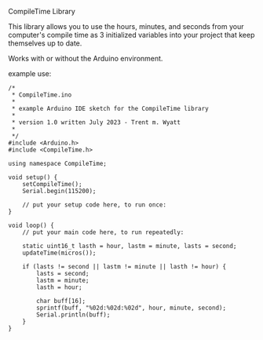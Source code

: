 CompileTime Library

This library allows you to use the hours, minutes, and seconds
from your computer's compile time as 3 initialized variables
into your project that keep themselves up to date.

Works with or without the Arduino environment.

example use:

```
/*
 * CompileTime.ino
 * 
 * example Arduino IDE sketch for the CompileTime library
 * 
 * version 1.0 written July 2023 - Trent m. Wyatt
 * 
 */
#include <Arduino.h>
#include <CompileTime.h>

using namespace CompileTime;

void setup() {
    setCompileTime();
    Serial.begin(115200);

    // put your setup code here, to run once:
}

void loop() {
    // put your main code here, to run repeatedly:

    static uint16_t lasth = hour, lastm = minute, lasts = second;
    updateTime(micros());

    if (lasts != second || lastm != minute || lasth != hour) {
        lasts = second;
        lastm = minute;
        lasth = hour;

        char buff[16];
        sprintf(buff, "%02d:%02d:%02d", hour, minute, second);
        Serial.println(buff);
    }
}
```
